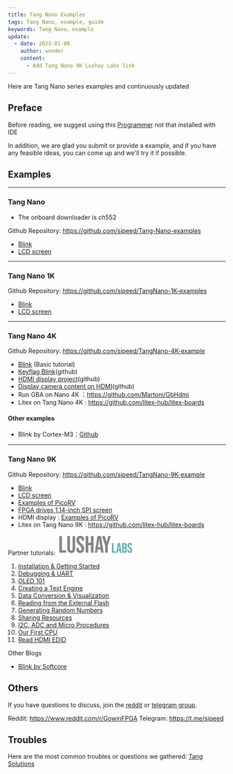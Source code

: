 ```yaml
---
title: Tang Nano Examples
tags: Tang Nano, example, guide
keywords: Tang Nano，example
update:
  - date: 2023-01-09
    author: wonder
    content:
      - Add Tang Nano 9K Lushay Labs link
---
```


Here are Tang Nano series examples and continuously updated

## Preface

Before reading, we suggest using this [Programmer](https://dl.sipeed.com/shareURL/TANG/programmer) not that installed with IDE

In addition, we are glad you submit or provide a example, and if you have any feasible ideas, you can come up and we'll try it if possible.

## Examples

---

### Tang Nano

- The onboard downloader is ch552

Github Repository:
https://github.com/sipeed/Tang-Nano-examples

- [Blink](./../Tang-Nano/examples/led/led.md)
- [LCD screen](./../Tang-Nano/examples/lcd.md)

---

### Tang Nano 1K

Github Repository:
https://github.com/sipeed/TangNano-1K-examples

- [Blink](./../Tang-Nano-1K/examples/led/led.md)
- [LCD screen](./../Tang-Nano-1K/examples/lcd.md)

---
### Tang Nano 4K

Github Repository:
https://github.com/sipeed/TangNano-4K-example

- [Blink](./../Tang-Nano-4K/examples/led.md) (Basic tutorial)
- [Keyflag Blink](https://github.com/sipeed/TangNano-4K-example/tree/main/key_blink)(github)
- [HDMI display project](https://github.com/sipeed/TangNano-4K-example/tree/main/hdmi_720p)(github)
- [Display camera content on HDMI](https://github.com/sipeed/TangNano-4K-example/tree/main/camera_hdmi)(github)
- Run GBA on Nano 4K ：https://github.com/Martoni/GbHdmi
- Litex on Tang Nano 4K : https://github.com/litex-hub/litex-boards

#### Other examples

- Blink by Cortex-M3：[Github](https://github.com/verilog-indeed/gowin_fpga_tutorials)

---
### Tang Nano 9K

Github Repository:
https://github.com/sipeed/TangNano-9K-example

- [Blink](./../Tang-Nano-9K/examples/led.md)
- [LCD screen](./../Tang-Nano-9K/examples/rgb_screen.md)
- [Examples of PicoRV](./../Tang-Nano-9K/examples/picorv.md)
- [FPGA drives 1.14-inch SPI screen](./../Tang-Nano-9K/examples/spi_lcd.md)
- HDMI display : [Examples of PicoRV](./../Tang-Nano-9K/examples/picorv.md)
- Litex on Tang Nano 9K : https://github.com/litex-hub/litex-boards

Partner tutorials:
<a href="https://learn.lushaylabs.com/tang-nano-series/"><img src="./../../../zh/tang/Tang-Nano-Doc/assets/lushaylab_logo.png" alt="lushaylab_logo" width="35%"></a>

1. [Installation & Getting Started](https://learn.lushaylabs.com/getting-setup-with-the-tang-nano-9k/)
2. [Debugging & UART](https://learn.lushaylabs.com/tang-nano-9k-debugging/)
3. [OLED 101](https://learn.lushaylabs.com/tang-nano-9k-graphics/)
4. [Creating a Text Engine](https://learn.lushaylabs.com/tang-nano-9k-creating-a-text-engine/)
5. [Data Conversion & Visualization](https://learn.lushaylabs.com/tang-nano-9k-data-visualization/)
6. [Reading from the External Flash](https://learn.lushaylabs.com/tang-nano-9k-reading-the-external-flash/)
7. [Generating Random Numbers](https://learn.lushaylabs.com/tang-nano-9k-generating-random/)
8. [Sharing Resources](https://learn.lushaylabs.com/tang-nano-9k-sharing-resources/)
9. [I2C, ADC and Micro Procedures](https://learn.lushaylabs.com/i2c-adc-micro-procedures/)
10. [Our First CPU](https://learn.lushaylabs.com/tang-nano-9k-first-processor/)
11. [Read HDMI EDID](https://learn.lushaylabs.com/tang-nano-9k-project-edid/)

Other Blogs

- [Blink by Softcore](https://blog.ruux.de/tang-nano-9k-softcore-blink)

## Others

If you have questions to discuss, join the [reddit](https://www.reddit.com/r/GowinFPGA) or [telegram group](https://t.me/sipeed).

Reddit: https://www.reddit.com/r/GowinFPGA
Telegram: https://t.me/sipeed

## Troubles

Here are the most common troubles or questions we gathered: [Tang Solutions](https://wiki.sipeed.com/hardware/en/tang/Tang-Nano-Doc/questions.html)